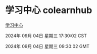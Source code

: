 # 学习中心 colearnhub
[学习中心](http://219.139.196.164:56308/colearnhub/)

2024年 09月 04日 星期三 17:30:02 CST

2024年 09月 04日 星期三 09:30:02 GMT
